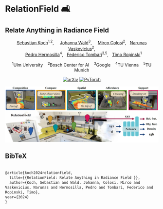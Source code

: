 # RelationField 🛋
## Relate Anything in Radiance Field 
<div align="center">
<a href="https://kochsebastian.com">Sebastian Koch</a><sup>1,2</sup>, &nbsp;&nbsp;&nbsp; <a href="https://scholar.google.com/citations?user=dfjN3YAAAAAJ">Johanna Wald</a><sup>3</sup>,
&nbsp;&nbsp;&nbsp; <a href="https://scholar.google.com/citations?user=k4m1c6EAAAAJ">Mirco Colosi</a><sup>2</sup>,&nbsp;&nbsp;&nbsp;<a href="https://scholar.google.com/citations?user=U3KSTwkAAAAJ">Narunas Vaskevicius</a><sup>2</sup>,
<br />
&nbsp;&nbsp;&nbsp;<a href="https://phermosilla.github.io">Pedro Hermosilla</a><sup>4</sup>,&nbsp;&nbsp;&nbsp;<a href="https://federicotombari.github.io/">Federico Tombari</a><sup>3,5</sup>,&nbsp;&nbsp;&nbsp;<a href="https://scholar.google.com/citations?user=FuY-lbcAAAAJ">Timo Ropinski</a><sup>1</sup>

<sup>1</sup>Ulm University&nbsp;&nbsp;&nbsp;&nbsp;<sup>2</sup>Bosch Center for AI&nbsp;&nbsp;&nbsp;&nbsp;<sup>3</sup>Google&nbsp;&nbsp;&nbsp;&nbsp;<sup>4</sup>TU Vienna&nbsp;&nbsp;&nbsp;&nbsp;<sup>5</sup>TU Munich

<a href="..."><img alt="arXiv" src="https://img.shields.io/badge/arXiv-badge"></a>
<a href="https://pytorch.org/get-started/locally/"><img alt="PyTorch" src="https://img.shields.io/badge/PyTorch-ee4c2c?logo=pytorch&logoColor=white"></a>

![teaser](./static/images/teaser.png)

</div>

<h2 class="title is-3">BibTeX</h2>
          <pre><code>
@article{koch2024relationfield,
  title={{RelationField: Relate Anything in Radiance Field }},
  author={Koch, Sebastian and Wald, Johanna, Colosi, Mirco and Vaskevicius, Narunas and Hermosilla, Pedro and Tombari, Federico and Ropinski, Timo},
year={2024}
}</code></pre>
    </div>
  </div>



